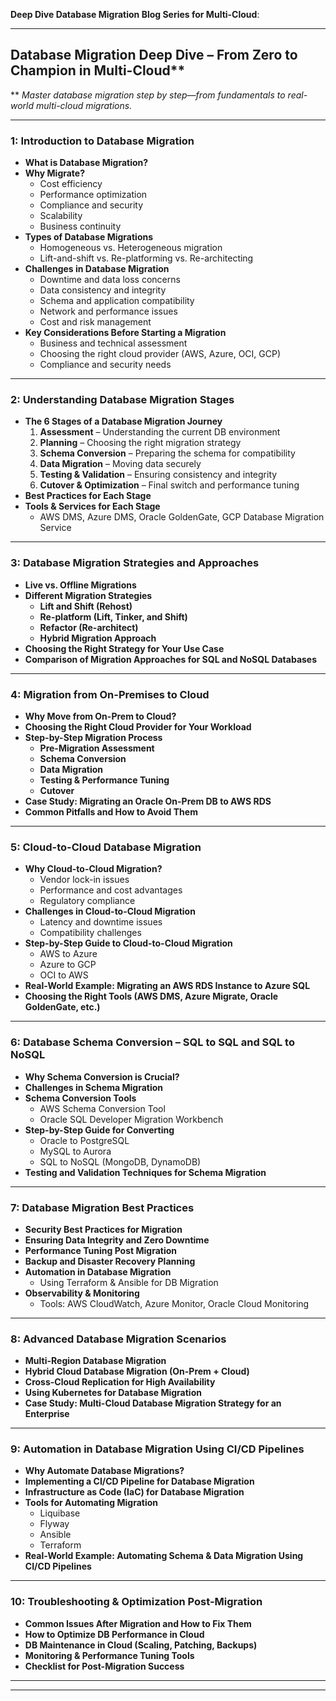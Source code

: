 **Deep Dive Database Migration Blog Series for Multi-Cloud**:

---

## Database Migration Deep Dive – From Zero to Champion in Multi-Cloud**
** *Master database migration step by step—from fundamentals to real-world multi-cloud migrations.*

---

### **1: Introduction to Database Migration**
- **What is Database Migration?**
- **Why Migrate?**
  - Cost efficiency
  - Performance optimization
  - Compliance and security
  - Scalability
  - Business continuity
- **Types of Database Migrations**
  - Homogeneous vs. Heterogeneous migration
  - Lift-and-shift vs. Re-platforming vs. Re-architecting
- **Challenges in Database Migration**
  - Downtime and data loss concerns
  - Data consistency and integrity
  - Schema and application compatibility
  - Network and performance issues
  - Cost and risk management
- **Key Considerations Before Starting a Migration**
  - Business and technical assessment
  - Choosing the right cloud provider (AWS, Azure, OCI, GCP)
  - Compliance and security needs

---

### **2: Understanding Database Migration Stages**
- **The 6 Stages of a Database Migration Journey**
  1. **Assessment** – Understanding the current DB environment
  2. **Planning** – Choosing the right migration strategy
  3. **Schema Conversion** – Preparing the schema for compatibility
  4. **Data Migration** – Moving data securely
  5. **Testing & Validation** – Ensuring consistency and integrity
  6. **Cutover & Optimization** – Final switch and performance tuning
- **Best Practices for Each Stage**
- **Tools & Services for Each Stage**
  - AWS DMS, Azure DMS, Oracle GoldenGate, GCP Database Migration Service

---

### **3: Database Migration Strategies and Approaches**
- **Live vs. Offline Migrations**
- **Different Migration Strategies**
  - **Lift and Shift (Rehost)**
  - **Re-platform (Lift, Tinker, and Shift)**
  - **Refactor (Re-architect)**
  - **Hybrid Migration Approach**
- **Choosing the Right Strategy for Your Use Case**
- **Comparison of Migration Approaches for SQL and NoSQL Databases**

---

### **4: Migration from On-Premises to Cloud**
- **Why Move from On-Prem to Cloud?**
- **Choosing the Right Cloud Provider for Your Workload**
- **Step-by-Step Migration Process**
  - **Pre-Migration Assessment**
  - **Schema Conversion**
  - **Data Migration**
  - **Testing & Performance Tuning**
  - **Cutover**
- **Case Study: Migrating an Oracle On-Prem DB to AWS RDS**
- **Common Pitfalls and How to Avoid Them**

---

### **5: Cloud-to-Cloud Database Migration**
- **Why Cloud-to-Cloud Migration?**
  - Vendor lock-in issues
  - Performance and cost advantages
  - Regulatory compliance
- **Challenges in Cloud-to-Cloud Migration**
  - Latency and downtime issues
  - Compatibility challenges
- **Step-by-Step Guide to Cloud-to-Cloud Migration**
  - AWS to Azure
  - Azure to GCP
  - OCI to AWS
- **Real-World Example: Migrating an AWS RDS Instance to Azure SQL**
- **Choosing the Right Tools (AWS DMS, Azure Migrate, Oracle GoldenGate, etc.)**

---

### **6: Database Schema Conversion – SQL to SQL and SQL to NoSQL**
- **Why Schema Conversion is Crucial?**
- **Challenges in Schema Migration**
- **Schema Conversion Tools**
  - AWS Schema Conversion Tool
  - Oracle SQL Developer Migration Workbench
- **Step-by-Step Guide for Converting**
  - Oracle to PostgreSQL
  - MySQL to Aurora
  - SQL to NoSQL (MongoDB, DynamoDB)
- **Testing and Validation Techniques for Schema Migration**

---

### **7: Database Migration Best Practices**
- **Security Best Practices for Migration**
- **Ensuring Data Integrity and Zero Downtime**
- **Performance Tuning Post Migration**
- **Backup and Disaster Recovery Planning**
- **Automation in Database Migration**
  - Using Terraform & Ansible for DB Migration
- **Observability & Monitoring**
  - Tools: AWS CloudWatch, Azure Monitor, Oracle Cloud Monitoring

---

### **8: Advanced Database Migration Scenarios**
- **Multi-Region Database Migration**
- **Hybrid Cloud Database Migration (On-Prem + Cloud)**
- **Cross-Cloud Replication for High Availability**
- **Using Kubernetes for Database Migration**
- **Case Study: Multi-Cloud Database Migration Strategy for an Enterprise**

---

### **9: Automation in Database Migration Using CI/CD Pipelines**
- **Why Automate Database Migrations?**
- **Implementing a CI/CD Pipeline for Database Migration**
- **Infrastructure as Code (IaC) for Database Migration**
- **Tools for Automating Migration**
  - Liquibase
  - Flyway
  - Ansible
  - Terraform
- **Real-World Example: Automating Schema & Data Migration Using CI/CD Pipelines**

---

### **10: Troubleshooting & Optimization Post-Migration**
- **Common Issues After Migration and How to Fix Them**
- **How to Optimize DB Performance in Cloud**
- **DB Maintenance in Cloud (Scaling, Patching, Backups)**
- **Monitoring & Performance Tuning Tools**
- **Checklist for Post-Migration Success**

---



---

